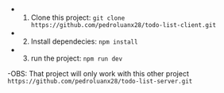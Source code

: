 - 1. Clone this project: `git clone https://github.com/pedroluanx28/todo-list-client.git`
- 2. Install dependecies: `npm install`
- 3. run the project: `npm run dev`

-OBS: That project will only work with this other project `https://github.com/pedroluanx28/todo-list-server.git`
